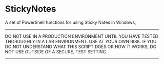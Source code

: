 # StickyNotes #

A set of PowerShell functions for using Sticky Notes in Windows,

****************************************************************
DO NOT USE IN A PRODUCTION ENVIRONMENT UNTIL YOU HAVE TESTED 
THOROUGHLY IN A LAB ENVIRONMENT. USE AT YOUR OWN RISK. IF YOU DO 
NOT UNDERSTAND WHAT THIS SCRIPT DOES OR HOW IT WORKS, DO NOT USE
OUTSIDE OF A SECURE, TEST SETTING.      
****************************************************************
